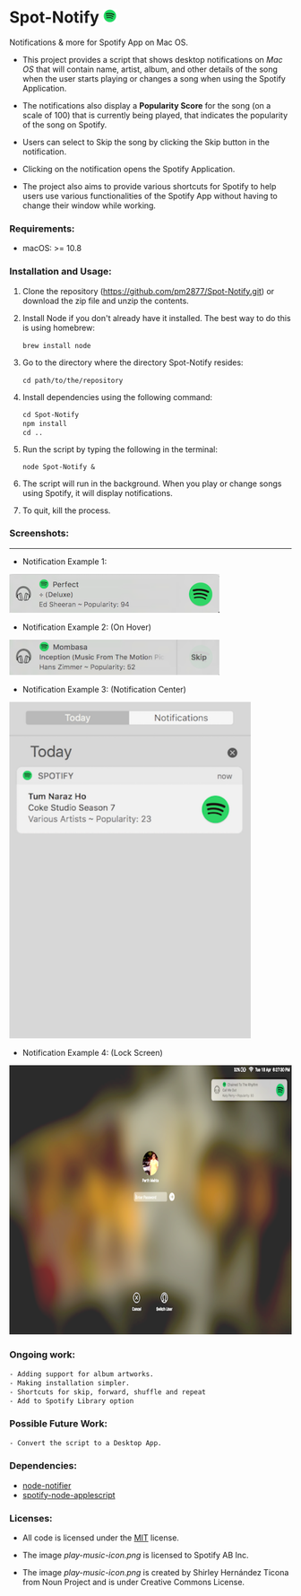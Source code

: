 # Spot-Notify <img src="screenshots/spotify-logo.png" alt="Spotify logo" style="width: 25px; height:25px;"/>

Notifications & more for Spotify App on Mac OS.

- This project provides a script that shows desktop notifications on _Mac OS_ that will contain name, artist, album, and other details of the song when the user starts playing or changes a song when using the Spotify Application.

- The notifications also display a **Popularity Score** for the song (on a scale of 100) that is currently being played, that indicates the popularity of the song on Spotify.

- Users can select to Skip the song by clicking the Skip button in the notification.

- Clicking on the notification opens the Spotify Application.

- The project also aims to provide various shortcuts for Spotify to help users use various functionalities of the Spotify App without having to change their window while working. 


### Requirements:
- macOS: >= 10.8

### Installation and Usage:
1. Clone the repository (https://github.com/pm2877/Spot-Notify.git) or download the zip file and unzip the contents.
2. Install Node if you don't already have it installed. The best way to do this is using homebrew:

	```brew install node```

3. Go to the directory where the directory Spot-Notify resides:

	```cd path/to/the/repository```

4. Install dependencies using the following command:

	```
	cd Spot-Notify
	npm install
	cd ..
	```

5. Run the script by typing the following in the terminal:

	```
	node Spot-Notify &
	```

6. The script will run in the background. When you play or change songs using Spotify, it will display notifications.
7. To quit, kill the process.

### Screenshots:
-------------------

- Notification Example 1:
<img src="screenshots/perfect-ed-sheeran.png" alt="Notification example 1" style="width: 375px;"/>

- Notification Example 2: (On Hover)
<img src="screenshots/on-hover.png" alt="Notification example 2" style="width: 375px;"/>

- Notification Example 3: (Notification Center)
<img src="screenshots/notification-center.png" alt="Notification example 3" style="height: 600px;"/>

- Notification Example 4: (Lock Screen)
<img src="screenshots/lock-screen.png" alt="Notification example 4" style="height: 480px;"/>


### Ongoing work: 
	- Adding support for album artworks.
	- Making installation simpler.
	- Shortcuts for skip, forward, shuffle and repeat
	- Add to Spotify Library option

### Possible Future Work:
	- Convert the script to a Desktop App.


### Dependencies:
- [node-notifier](https://github.com/mikaelbr/node-notifier)
- [spotify-node-applescript](https://github.com/andrehaveman/spotify-node-applescript)


### Licenses:

- All code is licensed under the [MIT](License.md) license.

- The image _play-music-icon.png_ is licensed to Spotify AB Inc.

- The image _play-music-icon.png_ is created by Shirley Hernández Ticona from Noun Project and is under Creative Commons License.
